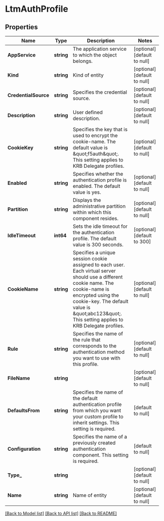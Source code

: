 # LtmAuthProfile

## Properties
Name | Type | Description | Notes
------------ | ------------- | ------------- | -------------
**AppService** | **string** | The application service to which the object belongs. | [optional] [default to null]
**Kind** | **string** | Kind of entity | [optional] [default to null]
**CredentialSource** | **string** | Specifies the credential source. | [optional] [default to null]
**Description** | **string** | User defined description. | [optional] [default to null]
**CookieKey** | **string** | Specifies the key that is used to encrypt the cookie-name. The default value is \&quot;f5auth\&quot;. This setting applies to KRB Delegate profiles. | [optional] [default to null]
**Enabled** | **string** | Specifies whether the authentication profile is enabled. The default value is yes. | [optional] [default to null]
**Partition** | **string** | Displays the administrative partition within which this component resides. | [optional] [default to null]
**IdleTimeout** | **int64** | Sets the idle timeout for the authentication profile. The default value is 300 seconds. | [optional] [default to 300]
**CookieName** | **string** | Specifies a unique session cookie assigned to each user. Each virtual server should use a different cookie name. The cookie-name is encrypted using the cookie-key. The default value is \&quot;abc123\&quot;. This setting applies to KRB Delegate profiles. | [optional] [default to null]
**Rule** | **string** | Specifies the name of the rule that corresponds to the authentication method you want to use with this profile. | [optional] [default to null]
**FileName** | **string** |  | [optional] [default to null]
**DefaultsFrom** | **string** | Specifies the name of the default authentication profile from which you want your custom profile to inherit settings. This setting is required. | [default to null]
**Configuration** | **string** | Specifies the name of a previously created authentication component. This setting is required. | [default to null]
**Type_** | **string** |  | [optional] [default to null]
**Name** | **string** | Name of entity | [optional] [default to null]

[[Back to Model list]](../README.md#documentation-for-models) [[Back to API list]](../README.md#documentation-for-api-endpoints) [[Back to README]](../README.md)


